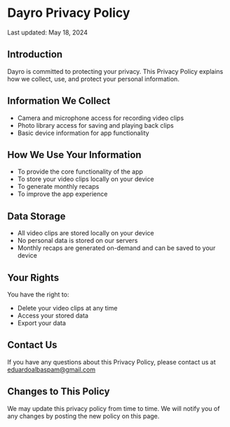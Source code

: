 # Dayro Privacy Policy

Last updated: May 18, 2024

## Introduction

Dayro is committed to protecting your privacy. This Privacy Policy explains how we collect, use, and protect your personal information.

## Information We Collect

- Camera and microphone access for recording video clips
- Photo library access for saving and playing back clips
- Basic device information for app functionality

## How We Use Your Information

- To provide the core functionality of the app
- To store your video clips locally on your device
- To generate monthly recaps
- To improve the app experience

## Data Storage

- All video clips are stored locally on your device
- No personal data is stored on our servers
- Monthly recaps are generated on-demand and can be saved to your device

## Your Rights

You have the right to:

- Delete your video clips at any time
- Access your stored data
- Export your data

## Contact Us

If you have any questions about this Privacy Policy, please contact us at eduardoalbaspam@gmail.com

## Changes to This Policy

We may update this privacy policy from time to time. We will notify you of any changes by posting the new policy on this page.
